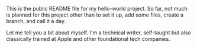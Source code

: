 This is the public README file for my hello-world project.
So far, not much is planned for this project other than to set it up, add some files, create a branch, and call it a day.

Let me tell you a bit about myself. I'm a technical writer, self-taught but also classically trained at Apple and other foundational tech companies. 
